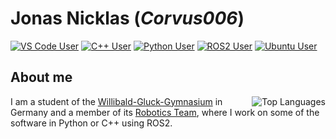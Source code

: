 # Jonas Nicklas (*Corvus006*)

[![VS Code User](https://img.shields.io/badge/VS_Code-007ACC?style=for-the-badge&logo=visual-studio-code&logoColor=white)](https://code.visualstudio.com/)
[![C++ User](https://img.shields.io/badge/C++-00599C?style=for-the-badge&logo=c%2B%2B&logoColor=white)](https://isocpp.org/)
[![Python User](https://img.shields.io/badge/Python-3776AB?style=for-the-badge&logo=python&logoColor=white)](https://www.python.org/)
[![ROS2 User](https://img.shields.io/badge/ROS2-22314E?style=for-the-badge&logo=ros&logoColor=white)](https://www.ros.org/)
[![Ubuntu User](https://img.shields.io/badge/Ubuntu-E95420?style=for-the-badge&logo=ubuntu&logoColor=white)](https://ubuntu.com/)


## About me
  <picture>
    <source
      srcset="https://github-readme-stats.vercel.app/api/top-langs/?username=corvus006&show_icons=true&theme=dark"
      media="(prefers-color-scheme: dark)"
    />
    <source
      srcset="https://github-readme-stats.vercel.app/api/top-langs/?username=corvus006&show_icons=true"
      media="(prefers-color-scheme: light), (prefers-color-scheme: no-preference)"
    />
  <img align="right" alt="Top Languages" src="https://github-readme-stats.vercel.app/api/top-langs/?username=corvus006&show_icons=true" />
</picture>

I am a student of the [Willibald-Gluck-Gymnasium](https://www.wgg-neumarkt.de/) in Germany and a member of its [Robotics Team](https://github.com/wggRobotic/), where I work on some of the software in Python or C++ using ROS2.
